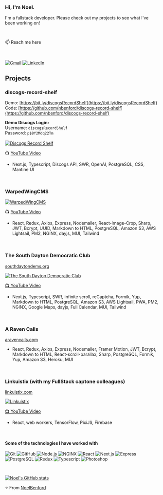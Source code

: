 

### Hi, I'm Noel.

I'm a fullstack developer. Please check out my projects to see what I've been working on!

<br/>

:mailbox: Reach me here

<br/>

[![Gmail](https://img.shields.io/badge/-GMAIL-D14836?style=for-the-badge&logo=gmail&logoColor=white)](mailto:noel.benford@gmail.com)
[![LinkedIn](https://img.shields.io/badge/-LINKEDIN-0077B5?style=for-the-badge&logo=linkedin&logoColor=white)](https://www.linkedin.com/in/noelbenford/)

## Projects

### discogs-record-shelf

Demo: [https://bit.ly/discogsRecordShelf](https://bit.ly/discogsRecordShelf)
<br/>
Code: [https://github.com/nbenford/discogs-record-shelf](https://github.com/nbenford/discogs-record-shelf)

<b>Demo Discogs Login:</b>
<br/>
Username: ```discogsRecordShelf```
<br/>
Password: ```p$8Y2Mdq22Tm```
<br/>
<br/>
[![Discogs Record Shelf](https://img.youtube.com/vi/XywGNqHNGgM/0.jpg)](https://www.youtube.com/watch?v=XywGNqHNGgM)

:tv: [YouTube Video](https://youtu.be/XywGNqHNGgM)
- Next.js, Typescript, Discogs API, SWR, OpenAI, PostgreSQL, CSS, Mantine UI
<br/>


### WarpedWingCMS

[![WarpedWingCMS](https://img.youtube.com/vi/QfwaFpXtrMw/0.jpg)](https://www.youtube.com/watch?v=QfwaFpXtrMw)
<br/>

:tv: [YouTube Video](https://www.youtube.com/watch?v=QfwaFpXtrMw)

- React, Redux, Axios, Express, Nodemailer, React-Image-Crop, Sharp, JWT, Bcrypt, UUID, Markdown to HTML, PostgreSQL, Amazon S3, AWS Lightsail, PM2, NGINX, dayjs, MUI, Tailwind
<br/>

### The South Dayton Democratic Club
[southdaytondems.org](https://southdaytondems.org)
<br/>

[![The South Dayton Democratic Club](https://img.youtube.com/vi/7484H1VmOJE/0.jpg)](https://www.youtube.com/watch?v=7484H1VmOJE)
<br/>

[:tv: YouTube Video](https://www.youtube.com/watch?v=7484H1VmOJE)

- Next.js, Typescript, SWR, infinite scroll, reCaptcha, Formik, Yup, Markdown to HTML, PostgreSQL, Amazon S3, AWS Lightsail, PWA, PM2, NGINX, Google Maps, dayjs, Full Calendar, MUI, Tailwind
<br/>

### A Raven Calls
[aravencalls.com](https://aravencalls.com)
<br/>

- React, Redux, Axios, Express, Nodemailer, Framer Motion, JWT, Bcrypt, Markdown to HTML, React-scroll-parallax, Sharp, PostgreSQL, Formik, Yup, Amazon S3, Heroku, MUI
<br/>


### Linkuistix (with my FullStack captone colleagues)
[linkuistix.com](https://linkuistix.com/)
<br/>

[![Linkuistix](https://img.youtube.com/vi/GvZ8XhF3Jz4/0.jpg)](https://www.youtube.com/watch?v=GvZ8XhF3Jz4)
<br/>

[:tv: YouTube Video](https://www.youtube.com/watch?v=GvZ8XhF3Jz4)

- React, web workers, TensorFlow, PixiJS, Firebase
<br/>

#### Some of the technologies I have worked with

![Git](https://img.shields.io/badge/GIT-E44C30?style=for-the-badge&logo=git&logoColor=white)
![GitHub](https://img.shields.io/badge/GitHub-100000?style=for-the-badge&logo=github&logoColor=white)
![Node.js](https://img.shields.io/badge/Node.js-339933?style=for-the-badge&logo=nodedotjs&logoColor=white)
![NGINX](https://img.shields.io/badge/Nginx-009639?style=for-the-badge&logo=nginx&logoColor=white)
![React](https://img.shields.io/badge/React-20232A?style=for-the-badge&logo=react&logoColor=61DAFB)
![Next.js](https://img.shields.io/badge/next.js-000000?style=for-the-badge&logo=nextdotjs&logoColor=white)
![Express](https://img.shields.io/badge/Express.js-000000?style=for-the-badge&logo=express&logoColor=white)
![PostgreSQL](https://img.shields.io/badge/PostgreSQL-316192?style=for-the-badge&logo=postgresql&logoColor=white)
![Redux](https://img.shields.io/badge/Redux-593D88?style=for-the-badge&logo=redux&logoColor=white)
![Typescript](https://img.shields.io/badge/TypeScript-007ACC?style=for-the-badge&logo=typescript&logoColor=white)
![Photoshop](https://img.shields.io/badge/Adobe%20Photoshop-31A8FF?style=for-the-badge&logo=Adobe%20Photoshop&logoColor=black)

<br/>

[![Noel's GitHub stats](https://github-readme-stats.vercel.app/api?username=nbenford&count_private=true&show_icons=true&theme=radical&hide_rank=true)](https://github.com/anuraghazra/github-readme-stats)

⭐️ From [NoelBenford](https://github.com/nbenford)
